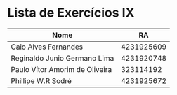 # Lista de Exercícios IX

| Nome                           | RA         |
| ------------------------------ | ---------- |
| Caio Alves Fernandes           | 4231925609 |
| Reginaldo Junio Germano Lima   | 4231920748 |
| Paulo Vítor Amorim de Oliveira | 323114192  |
| Phillipe W.R Sodré             | 4231925672 |
